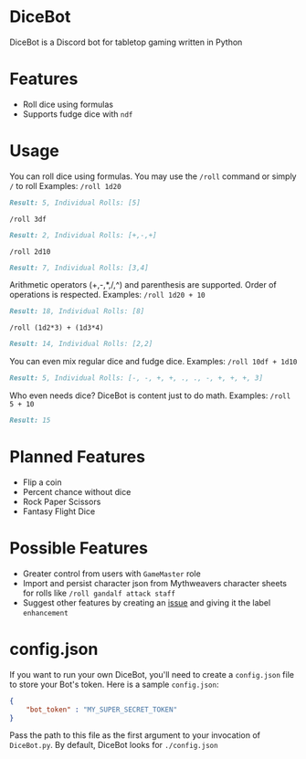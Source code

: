 # DiceBot
DiceBot is a Discord bot for tabletop gaming written in Python

# Features
  - Roll dice using formulas
  - Supports fudge dice with `ndf`

# Usage
You can roll dice using formulas. You may use the `/roll` command or simply `/` to roll
Examples:
`/roll 1d20`
```markdown
Result: 5, Individual Rolls: [5]
```
`/roll 3df`
```markdown
Result: 2, Individual Rolls: [+,-,+]
```
`/roll 2d10`
```markdown
Result: 7, Individual Rolls: [3,4]
```
Arithmetic operators (+,-,*,/,^) and parenthesis are supported. Order of operations is respected.
Examples:
`/roll 1d20 + 10`
```markdown
Result: 18, Individual Rolls: [8]
```
`/roll (1d2*3) + (1d3*4)`
```markdown
Result: 14, Individual Rolls: [2,2]
```
You can even mix regular dice and fudge dice.
Examples:
`/roll 10df + 1d10`
```markdown
Result: 5, Individual Rolls: [-, -, +, +, ., ., -, +, +, +, 3]
```
Who even needs dice? DiceBot is content just to do math.
Examples:
`/roll 5 + 10`
```markdown
Result: 15
```
# Planned Features
  - Flip a coin
  - Percent chance without dice
  - Rock Paper Scissors
  - Fantasy Flight Dice

# Possible Features
  - Greater control from users with `GameMaster` role
  - Import and persist character json from Mythweavers character sheets for rolls like `/roll gandalf attack staff`
  - Suggest other features by creating an [issue](https://github.com/TravisAGengler/DiceBot/issues) and giving it the label `enhancement`

# config.json
If you want to run your own DiceBot, you'll need to create a `config.json` file to store your Bot's token. Here is a sample `config.json`:
```json
{
	"bot_token" : "MY_SUPER_SECRET_TOKEN"
}
```
Pass the path to this file as the first argument to your invocation of `DiceBot.py`. By default, DiceBot looks for `./config.json`

